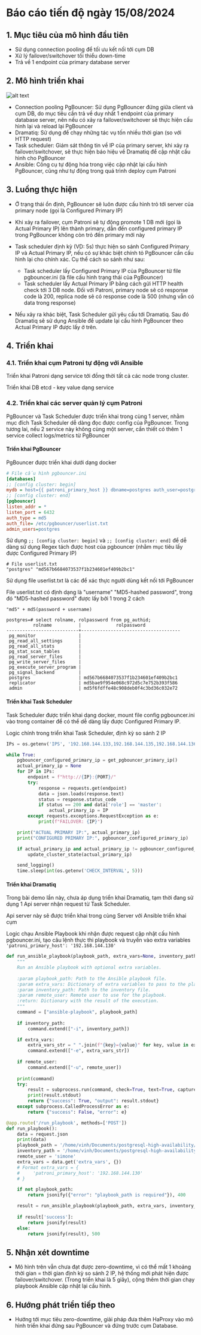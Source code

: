 # Báo cáo tiến độ ngày 15/08/2024

## 1. Mục tiêu của mô hình đầu tiên

- Sử dụng connection pooling để tối ưu kết nối tới cụm DB
- Xử lý failover/switchover tối thiểu down-time
- Trả về 1 endpoint của primary database server

## 2. Mô hình triển khai
![alt text](../images/15-08-2024/architecture.png)

- Connection pooling PgBouncer: Sử dụng PgBouncer đứng giữa client và cụm DB, do mục tiêu cần trả về duy nhất 1 endpoint của primary database server, nên nếu có xảy ra failover/switchover sẽ thực hiện cấu hình lại và reload lại PgBouncer
- Dramatiq: Sử dụng để chạy những tác vụ tốn nhiều thời gian (so với HTTP request)
- Task scheduler: Giám sát thông tin về IP của primary server, khi xảy ra failover/switchover, sẽ thực hiện báo hiệu về Dramatiq để cập nhật cấu hình cho PgBouncer
- Ansible: Công cụ tự động hóa trong việc cập nhật lại cấu hình PgBouncer, cũng như tự động trong quá trình deploy cụm Patroni

## 3. Luồng thực hiện
- Ở trạng thái ổn định, PgBouncer sẽ luôn được cấu hình trỏ tới server của primary node (gọi là Configured Primary IP)
- Khi xảy ra failover, cụm Patroni sẽ tự động promote 1 DB mới (gọi là Actual Primary IP) lên thành primary, dẫn đến configured primary IP trong PgBouncer không còn trỏ đến primary mới này
- Task scheduler định kỳ (VD: 5s) thực hiện so sánh Configured Primary IP và Actual Primary IP, nếu có sự khác biệt chính tỏ PgBouncer cần cấu hình lại cho chính xác. Cụ thể cách so sánh như sau:

    + Task scheduler lấy Configured Primary IP của PgBouncer từ file pgbouncer.ini (là file cấu hình trạng thái của PgBouncer)
    + Task scheduler lấy Actual Primary IP bằng cách gửi HTTP health check tới 3 DB node. Đối với Patroni, primary node sẽ có response code là 200, replica node sẽ có response code là 500 (nhưng vẫn có data trong response)

- Nếu xảy ra khác biệt, Task Scheduler gửi yêu cầu tới Dramatiq. Sau đó Dramatiq sẽ sử dụng Ansible để update lại cấu hình PgBouncer theo Actual Primary IP được lấy ở trên.

## 4. Triển khai 

### 4.1. Triển khai cụm Patroni tự động với Ansible

Triển khai Patroni dạng service tới đồng thời tất cả các node trong cluster.

Triển khai DB etcd - key value dạng service

### 4.2. Triển khai các server quản lý cụm Patroni

PgBouncer và Task Scheduler được triển khai trong cùng 1 server, nhằm mục đích Task Scheduler dễ dàng đọc được config của PgBouncer. Trong tương lai, nếu 2 service này không cùng một server, cần thiết có thêm 1 service collect logs/metrics từ PgBouncer

#### Triển khai PgBouncer 
PgBouncer được triển khai dưới dạng docker

```ini
# File cấu hình pgbouncer.ini
[databases]
;; [config cluster: begin]
mydb = host={{ patroni_primary_host }} dbname=postgres auth_user=postgres pool_mode=session  pool_size=10
;; [config cluster: end]
[pgbouncer]
listen_addr = *
listen_port = 6432
auth_type = md5
auth_file= /etc/pgbouncer/userlist.txt
admin_users=postgres
```
Sử dụng `;; [config cluster: begin]` và `;; [config cluster: end]` để dễ dàng sử dụng Regex tách được host của pgbouncer (nhằm mục tiêu lấy được Configured Primary IP)


```
# File userlist.txt
"postgres" "md567b6684073537f1b234601ef409b2bc1"
```
Sử dụng file userlist.txt là các để xác thực người dùng kết nối tới PgBouncer

File userlist.txt có định dạng là "username" "MD5-hashed password", trong đó "MD5-hashed password" được lấy bởi 1 trong 2 cách

```
"md5" + md5(password + username)
```

```
postgres=# select rolname, rolpassword from pg_authid;
          rolname          |             rolpassword             
---------------------------+-------------------------------------
 pg_monitor                | 
 pg_read_all_settings      | 
 pg_read_all_stats         | 
 pg_stat_scan_tables       | 
 pg_read_server_files      | 
 pg_write_server_files     | 
 pg_execute_server_program | 
 pg_signal_backend         | 
 postgres                  | md567b6684073537f1b234601ef409b2bc1
 replicator                | md5bae9f954e068c972d5c7e752b393f586
 admin                     | md5f6fdffe48c908deb0f4c3bd36c032e72
```

#### Triển khai Task Scheduler

Task Scheduler được triển khai dạng docker, mount file config pgbouncer.ini vào trong container để có thể dễ dàng lấy được Configured Primary IP.

Logic chính trong triển khai Task Scheduler, định kỳ so sánh 2 IP
```python
IPs = os.getenv('IPS', '192.168.144.133,192.168.144.135,192.168.144.136').split(',')

while True:
    pgbouncer_configured_primary_ip = get_pgbouncer_primary_ip()
    actual_primary_ip = None
    for IP in IPs:
        endpoint = f"http://{IP}:{PORT}/"
        try:
            response = requests.get(endpoint)
            data = json.loads(response.text)
            status = response.status_code
            if status == 200 and data['role'] == 'master':
                actual_primary_ip = IP
        except requests.exceptions.RequestException as e:
            print(f"FAILOVER: {IP}")

    print("ACTUAL PRIMARY IP:", actual_primary_ip)
    print("CONFIGURED PRIMARY IP:", pgbouncer_configured_primary_ip)

    if actual_primary_ip and actual_primary_ip != pgbouncer_configured_primary_ip:
        update_cluster_state(actual_primary_ip)

    send_logging()
    time.sleep(int(os.getenv('CHECK_INTERVAL', 5)))

```

#### Triển khai Dramatiq

Trong bài demo lần này, chưa áp dụng triển khai Dramatiq, tạm thời đang sử dụng 1 Api server nhận request từ Task Scheduler.

Api server này sẽ được triển khai trong cùng Server với Ansible triển khai cụm

Logic chạu Ansible Playbook khi nhận được request cập nhật cấu hình pgbouncer.ini, tạo câu lệnh thực thi playbook và truyền vào extra variables `'patroni_primary_host': '192.168.144.130'`

```python
def run_ansible_playbook(playbook_path, extra_vars=None, inventory_path=None, remote_user=None):
    """
    Run an Ansible playbook with optional extra variables.
    
    :param playbook_path: Path to the Ansible playbook file.
    :param extra_vars: Dictionary of extra variables to pass to the playbook.
    :param inventory_path: Path to the inventory file.
    :param remote_user: Remote user to use for the playbook.
    :return: Dictionary with the result of the execution.
    """
    command = ["ansible-playbook", playbook_path]
    
    if inventory_path:
        command.extend(["-i", inventory_path])

    if extra_vars:
        extra_vars_str = " ".join(f"{key}={value}" for key, value in extra_vars.items())
        command.extend(["-e", extra_vars_str])
    
    if remote_user:
        command.extend(["-u", remote_user])
    
    print(command)
    try:
        result = subprocess.run(command, check=True, text=True, capture_output=True)
        print(result.stdout)
        return {"success": True, "output": result.stdout}
    except subprocess.CalledProcessError as e:
        return {"success": False, "error": e}

@app.route('/run_playbook', methods=['POST'])
def run_playbook():
    data = request.json
    print(data)
    playbook_path = '/home/vinh/Documents/postgresql-high-availability/ansible/playbooks/patroni_manage.yml'
    inventory_path = '/home/vinh/Documents/postgresql-high-availability/ansible/inventory.ini'
    remote_user = 'simone'
    extra_vars = data.get('extra_vars', {})
    # Format extra_vars = {
    #     'patroni_primary_host': '192.168.144.130'
    # }    

    if not playbook_path:
        return jsonify({"error": "playbook_path is required"}), 400

    result = run_ansible_playbook(playbook_path, extra_vars, inventory_path, remote_user)
    
    if result['success']:
        return jsonify(result)
    else:
        return jsonify(result), 500
```

## 5. Nhận xét downtime
- Mô hình trên vẫn chưa đạt được zero-downtime, vì có thể mất 1 khoảng thời gian = thời gian định kỳ so sánh 2 IP, hệ thống mới phát hiện được failover/switchover. (Trong triển khai là 5 giây), cộng thêm thời gian chạy playbook Ansible cập nhật lại cấu hình.

## 6. Hướng phát triển tiếp theo

- Hướng tới mục tiêu zero-downtime, giải pháp đưa thêm HaProxy vào mô hình triển khai đứng sau PgBouncer và đứng trước cụm Database.